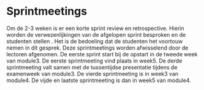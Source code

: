 
# Sprintmeetings
Om de 2-3 weken is er een korte sprint review en retrospective. Hierin worden de
verwezenlijkingen van de afgelopen sprint besproken en de studenten stellen . Het is de bedoeling dat de
studenten het voortouw nemen in dit gesprek. Deze sprintmeetings worden
afwisselend door de lectoren afgenomen.
De eerste sprint start bij de opstart in de tweede week van module3. De eerste sprintmeeting vind plaats in week5. De derde sprintmeeting valt samen met de tussentijdse presentatie tijdens de examenweek van module3. De vierde sprintmeeting is in week3 van module4. De vijde en laatste sprintmeeting is dan in week5 van module4.
